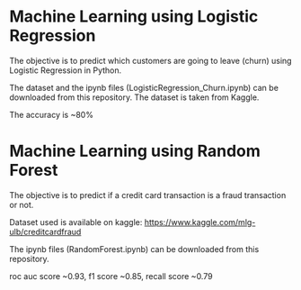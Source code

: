 # Machine Learning using Logistic Regression
The objective is to predict which customers are going to leave (churn) using Logistic Regression in Python.

The dataset and the ipynb files (LogisticRegression_Churn.ipynb) can be downloaded from this repository. The dataset is taken from Kaggle.

The accuracy is ~80%

# Machine Learning using Random Forest
The objective is to predict if a credit card transaction is a fraud transaction or not.

Dataset used is available on kaggle:
https://www.kaggle.com/mlg-ulb/creditcardfraud

The ipynb files (RandomForest.ipynb) can be downloaded from this repository. 

roc auc score ~0.93, f1 score ~0.85, recall score ~0.79
